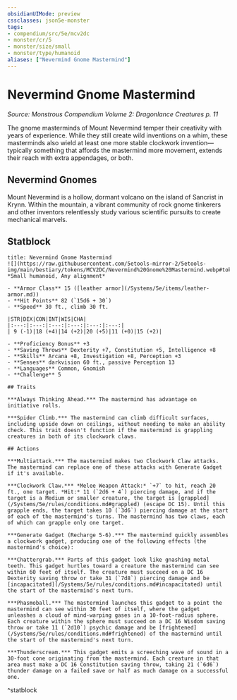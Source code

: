 ```yaml
---
obsidianUIMode: preview
cssclasses: json5e-monster
tags:
- compendium/src/5e/mcv2dc
- monster/cr/5
- monster/size/small
- monster/type/humanoid
aliases: ["Nevermind Gnome Mastermind"]
---
```

# Nevermind Gnome Mastermind
*Source: Monstrous Compendium Volume 2: Dragonlance Creatures p. 11*  

The gnome masterminds of Mount Nevermind temper their creativity with years of experience. While they still create wild inventions on a whim, these masterminds also wield at least one more stable clockwork invention—typically something that affords the mastermind more movement, extends their reach with extra appendages, or both.

## Nevermind Gnomes

Mount Nevermind is a hollow, dormant volcano on the island of Sancrist in Krynn. Within the mountain, a vibrant community of rock gnome tinkerers and other inventors relentlessly study various scientific pursuits to create mechanical marvels.

## Statblock

```ad-statblock
title: Nevermind Gnome Mastermind
![](https://raw.githubusercontent.com/5etools-mirror-2/5etools-img/main/bestiary/tokens/MCV2DC/Nevermind%20Gnome%20Mastermind.webp#token)
*Small humanoid, Any alignment*

- **Armor Class** 15 ([leather armor](/Systems/5e/items/leather-armor.md))
- **Hit Points** 82 (`15d6 + 30`)
- **Speed** 30 ft., climb 30 ft.

|STR|DEX|CON|INT|WIS|CHA|
|:---:|:---:|:---:|:---:|:---:|:---:|
| 9 (-1)|18 (+4)|14 (+2)|20 (+5)|11 (+0)|15 (+2)|

- **Proficiency Bonus** +3
- **Saving Throws** Dexterity +7, Constitution +5, Intelligence +8
- **Skills** Arcana +8, Investigation +8, Perception +3
- **Senses** darkvision 60 ft., passive Perception 13
- **Languages** Common, Gnomish
- **Challenge** 5

## Traits

***Always Thinking Ahead.*** The mastermind has advantage on initiative rolls.

***Spider Climb.*** The mastermind can climb difficult surfaces, including upside down on ceilings, without needing to make an ability check. This trait doesn't function if the mastermind is grappling creatures in both of its clockwork claws.

## Actions

***Multiattack.*** The mastermind makes two Clockwork Claw attacks. The mastermind can replace one of these attacks with Generate Gadget if it's available.

***Clockwork Claw.*** *Melee Weapon Attack:* `+7` to hit, reach 20 ft., one target. *Hit:* 11 (`2d6 + 4`) piercing damage, and if the target is a Medium or smaller creature, the target is [grappled](/Systems/5e/rules/conditions.md#grappled) (escape DC 15). Until this grapple ends, the target takes 10 (`3d6`) piercing damage at the start of each of the mastermind's turns. The mastermind has two claws, each of which can grapple only one target.

***Generate Gadget (Recharge 5-6).*** The mastermind quickly assembles a clockwork gadget, producing one of the following effects (the mastermind's choice):

***Chattergrab.*** Parts of this gadget look like gnashing metal teeth. This gadget hurtles toward a creature the mastermind can see within 60 feet of itself. The creature must succeed on a DC 16 Dexterity saving throw or take 31 (`7d8`) piercing damage and be [incapacitated](/Systems/5e/rules/conditions.md#incapacitated) until the start of the mastermind's next turn.

***Phasmoball.*** The mastermind launches this gadget to a point the mastermind can see within 30 feet of itself, where the gadget unleashes a cloud of mind-warping gases in a 10-foot-radius sphere. Each creature within the sphere must succeed on a DC 16 Wisdom saving throw or take 11 (`2d10`) psychic damage and be [frightened](/Systems/5e/rules/conditions.md#frightened) of the mastermind until the start of the mastermind's next turn.

***Thunderscream.*** This gadget emits a screeching wave of sound in a 30-foot cone originating from the mastermind. Each creature in that area must make a DC 16 Constitution saving throw, taking 21 (`6d6`) thunder damage on a failed save or half as much damage on a successful one.
```
^statblock
